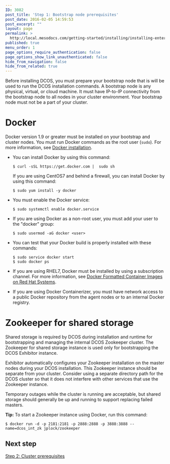 ```yaml
---
ID: 3082
post_title: 'Step 1: Bootstrap node prerequisites'
post_date: 2016-02-05 14:59:53
post_excerpt: ""
layout: page
permalink: >
  http://local.mesodocs.com/getting-started/installing/installing-enterprise-edition/step-1-bootstrap-prerequisites/
published: true
menu_order: 1
page_options_require_authentication: false
page_options_show_link_unauthenticated: false
hide_from_navigation: false
hide_from_related: true
---
```

Before installing DCOS, you must prepare your bootstrap node that is will be used to run the DCOS installation commands. A bootstrap node is any physical, virtual, or cloud machine. It must have IP-to-IP connectivity from the bootstrap node to all nodes in your cluster environment. Your bootstrap node must not be a part of your cluster.

# Docker

Docker version 1.9 or greater must be installed on your bootstrap and cluster nodes. You must run Docker commands as the root user (`sudo`). For more information, see [Docker installation][1].

*   You can install Docker by using this command:
    
        $ curl -sSL https://get.docker.com |  sudo sh
        
    
    If you are using CentOS7 and behind a firewall, you can install Docker by using this command:
    
        $ sudo yum install -y docker
        

*   You must enable the Docker service:
    
        $ sudo systemctl enable docker.service
        

*   If you are using Docker as a non-root user, you must add your user to the "docker" group:
    
        $ sudo usermod -aG docker <user>
        

*   You can test that your Docker build is properly installed with these commands:
    
        $ sudo service docker start 
        $ sudo docker ps
        

*   If you are using RHEL7, Docker must be installed by using a subscription channel. For more information, see <a href="https://access.redhat.com/articles/881893" target="_blank">Docker Formatted Container Images on Red Hat Systems</a>.

*   If you are using Docker Containerizer, you must have network access to a public Docker repository from the agent nodes or to an internal Docker registry.

# Zookeeper for shared storage

Shared storage is required by DCOS during installation and runtime for bootstrapping and managing the internal DCOS Zookeeper cluster. The Zookeeper for shared storage instance is used only for bootstrapping the DCOS Exhibitor instance.

Exhibitor automatically configures your Zookeeper installation on the master nodes during your DCOS installation. This Zookeeper instance should be separate from your cluster. Consider using a separate directory path for the DCOS cluster so that it does not interfere with other services that use the Zookeeper instance.

Temporary outages while the cluster is running are acceptable, but shared storage should generally be up and running to support replacing failed masters.

**Tip:** To start a Zookeeper instance using Docker, run this command:

    $ docker run -d -p 2181:2181 -p 2888:2888 -p 3888:3888 --name=dcos_int_zk jplock/zookeeper
    

## Next step

[Step 2: Cluster prerequisites][2]

 [1]: http://docs.docker.com/engine/installation/
 [2]: ../step-2-cluster-prerequisites/